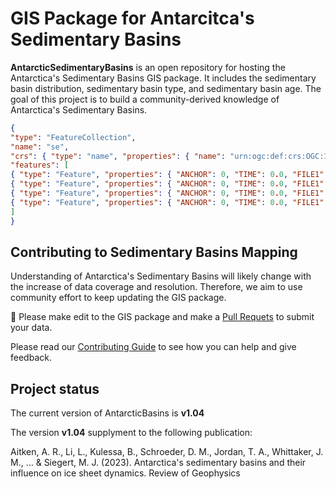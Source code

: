 # GIS Package for Antarcitca's Sedimentary Basins

**AntarcticSedimentaryBasins** is an open repository for hosting the Antarctica's Sedimentary Basins GIS package. It includes the sedimentary basin distribution, sedimentary basin type, and sedimentary basin age. The goal of this project is to build a community-derived knowledge of Antarctica's Sedimentary Basins.

```geojson
{
"type": "FeatureCollection",
"name": "se",
"crs": { "type": "name", "properties": { "name": "urn:ogc:def:crs:OGC:1.3:CRS84" } },
"features": [
{ "type": "Feature", "properties": { "ANCHOR": 0, "TIME": 0.0, "FILE1": "Aus_Ant_India_line_interp.gpml", "PLATE_ID": 801, "TYPE": null, "GPGIM_TYPE": "gpml:TectonicSection", "FROMAGE": 999.0, "TOAGE": -999.0, "NAME": null, "DESCR": null, "FEATURE_ID": "GPlates-fc5f60ca-6a0b-4e18-87b1-3a85836b334d", "PLATEID2": 0, "RECON_METH": null, "L_PLATE": 0, "R_PLATE": 0 }, "geometry": { "type": "MultiPolygon", "coordinates": [ [ [ [ 139.944509903808921, -29.535380781851554 ], [ 140.609123904026603, -29.740127301240221 ], [ 141.10002408809865, -30.266393406829081 ], [ 141.149671065705917, -30.855190402004826 ], [ 141.030116097325845, -31.385158771822656 ], [ 140.735536419132529, -31.821255779817232 ], [ 140.205876274359554, -31.95680902399549 ], [ 139.414357109661267, -31.929663131595102 ], [ 138.865700282470385, -31.782354714584976 ], [ 138.553748494267751, -31.413981085183242 ], [ 138.95712355063722, -30.630446228907356 ], [ 139.209414417953184, -30.096363459539383 ], [ 139.944509903808921, -29.535380781851554 ] ] ] ] } },
{ "type": "Feature", "properties": { "ANCHOR": 0, "TIME": 0.0, "FILE1": "Aus_Ant_India_line_interp.gpml", "PLATE_ID": 802, "TYPE": null, "GPGIM_TYPE": "gpml:UnclassifiedFeature", "FROMAGE": 999.0, "TOAGE": -999.0, "NAME": "F", "DESCR": null, "FEATURE_ID": "GPlates-a0c3b1bb-040a-43f7-9282-35c6827b2374", "PLATEID2": 0, "RECON_METH": null, "L_PLATE": 0, "R_PLATE": 0 }, "geometry": { "type": "MultiPolygon", "coordinates": [ [ [ [ 109.664570568647676, -73.658759720296061 ], [ 111.658077860806628, -73.920431705973101 ], [ 113.383684194885475, -74.267647738139942 ], [ 113.970564762087534, -74.887838142594248 ], [ 113.625760705831823, -75.435964727147763 ], [ 111.957797783210808, -75.76162962230012 ], [ 109.972127582092725, -75.872552667844204 ], [ 106.179595439101135, -75.719536906887029 ], [ 104.882897474961766, -75.22805752135956 ], [ 105.70757176540738, -74.454300000865601 ], [ 107.0812727563533, -73.963706272553068 ], [ 108.391854670401059, -73.801404042616895 ], [ 109.664570568647676, -73.658759720296061 ] ] ] ] } },
{ "type": "Feature", "properties": { "ANCHOR": 0, "TIME": 0.0, "FILE1": "Aus_Ant_India_line_interp.gpml", "PLATE_ID": 802, "TYPE": null, "GPGIM_TYPE": "gpml:UnclassifiedFeature", "FROMAGE": 999.0, "TOAGE": -999.0, "NAME": "PELG1", "DESCR": null, "FEATURE_ID": "GPlates-525f648a-b24e-490a-beb4-cbd4baea3fb9", "PLATEID2": 0, "RECON_METH": null, "L_PLATE": 0, "R_PLATE": 0 }, "geometry": { "type": "MultiPolygon", "coordinates": [ [ [ [ 100.680126833689556, -72.627036389887436 ], [ 102.364316949329194, -73.147525372547108 ], [ 100.143502591120338, -74.971386983373307 ], [ 98.315563900503605, -75.391607361840784 ], [ 95.431556409228747, -75.310567595118471 ], [ 93.454352021430481, -74.862502027959394 ], [ 93.882880719175603, -74.40178013581928 ], [ 94.098030801715836, -74.132355179268728 ], [ 95.395487262041115, -73.560660927976386 ], [ 96.796356359808044, -73.264049977615684 ], [ 100.680126833689556, -72.627036389887436 ] ] ] ] } },
{ "type": "Feature", "properties": { "ANCHOR": 0, "TIME": 0.0, "FILE1": "Aus_Ant_India_line_interp.gpml", "PLATE_ID": 802, "TYPE": null, "GPGIM_TYPE": "gpml:UnclassifiedFeature", "FROMAGE": 999.0, "TOAGE": -999.0, "NAME": "PELG2", "DESCR": null, "FEATURE_ID": "GPlates-45768fe1-aceb-4d11-bb46-44c527317741", "PLATEID2": 0, "RECON_METH": null, "L_PLATE": 0, "R_PLATE": 0 }, "geometry": { "type": "MultiPolygon", "coordinates": [ [ [ [ 92.95029697729926, -71.399973269386294 ], [ 93.406986606854502, -71.99900326673685 ], [ 92.165910473659039, -72.719734863235104 ], [ 91.648452377653939, -73.815107636105566 ], [ 87.654790232263025, -73.969488669337082 ], [ 84.4123774987616, -73.696682772199395 ], [ 80.998221005133075, -73.409686841119324 ], [ 80.68746966474545, -72.893798115331037 ], [ 81.913059743179289, -72.191031849695719 ], [ 87.099861527331484, -71.712117975640169 ], [ 90.994427977687195, -71.27435407606751 ], [ 92.95029697729926, -71.399973269386294 ] ] ] ] } }
]
}
```

## Contributing to Sedimentary Basins Mapping
Understanding of Antarctica's Sedimentary Basins will likely change with the increase of data coverage and resolution. Therefore, we aim to use community effort to keep updating the GIS package.

📝 Please make edit to the GIS package and make a [Pull Requets](https://github.com/LL-Geo/AntarcitcSedimentaryBasins/pulls)
to submit your data.

Please read our
[Contributing Guide](https://github.com/fatiando/harmonica/blob/main/CONTRIBUTING.md)
to see how you can help and give feedback.

## Project status

The current version of AntarcticBasins is **v1.04**

The version **v1.04** supplyment to the following publication:

Aitken, A. R., Li, L., Kulessa, B., Schroeder, D. M., Jordan, T. A., Whittaker, J. M., ... & Siegert, M. J. (2023). Antarctica's sedimentary basins and their influence on ice sheet dynamics. Review of Geophysics 
